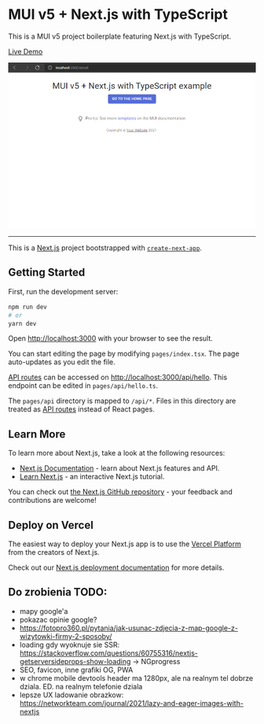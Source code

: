 # MUI v5 + Next.js with TypeScript

This is a MUI v5 project boilerplate featuring Next.js with TypeScript.

[Live Demo](https://next-mui-emotion.vercel.app)

![About Page](https://raw.githubusercontent.com/huydhoang/next-mui-emotion/main/screenshot/about.PNG)

---

This is a [Next.js](https://nextjs.org/) project bootstrapped with [`create-next-app`](https://github.com/vercel/next.js/tree/canary/packages/create-next-app).

## Getting Started

First, run the development server:

```bash
npm run dev
# or
yarn dev
```

Open [http://localhost:3000](http://localhost:3000) with your browser to see the result.

You can start editing the page by modifying `pages/index.tsx`. The page auto-updates as you edit the file.

[API routes](https://nextjs.org/docs/api-routes/introduction) can be accessed on [http://localhost:3000/api/hello](http://localhost:3000/api/hello). This endpoint can be edited in `pages/api/hello.ts`.

The `pages/api` directory is mapped to `/api/*`. Files in this directory are treated as [API routes](https://nextjs.org/docs/api-routes/introduction) instead of React pages.

## Learn More

To learn more about Next.js, take a look at the following resources:

- [Next.js Documentation](https://nextjs.org/docs) - learn about Next.js features and API.
- [Learn Next.js](https://nextjs.org/learn) - an interactive Next.js tutorial.

You can check out [the Next.js GitHub repository](https://github.com/vercel/next.js/) - your feedback and contributions are welcome!

## Deploy on Vercel

The easiest way to deploy your Next.js app is to use the [Vercel Platform](https://vercel.com/new?utm_medium=default-template&filter=next.js&utm_source=create-next-app&utm_campaign=create-next-app-readme) from the creators of Next.js.

Check out our [Next.js deployment documentation](https://nextjs.org/docs/deployment) for more details.

## Do zrobienia TODO:

- mapy google'a
- pokazac opinie google?
- https://fotopro360.pl/pytania/jak-usunac-zdjecia-z-map-google-z-wizytowki-firmy-2-sposoby/
- loading gdy wyoknuje sie SSR: https://stackoverflow.com/questions/60755316/nextjs-getserversideprops-show-loading -> NGprogress
- SEO, favicon, inne grafiki OG, PWA
- w chrome mobile devtools header ma 1280px, ale na realnym tel dobrze dziala. ED. na realnym telefonie dziala
- lepsze UX ladowanie obrazkow: https://networkteam.com/journal/2021/lazy-and-eager-images-with-nextjs
